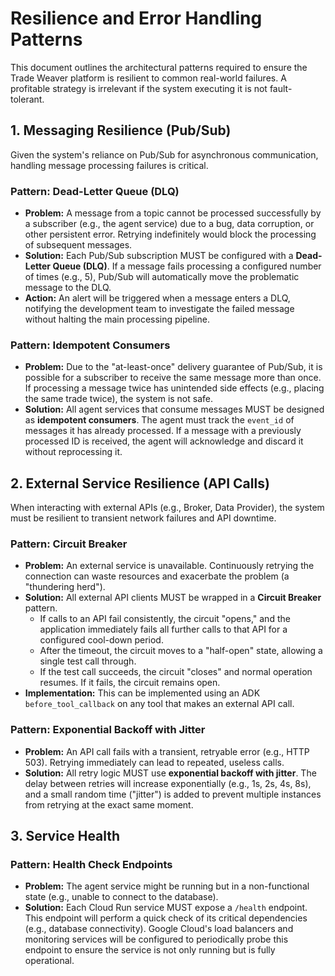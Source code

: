 # Resilience and Error Handling Patterns

This document outlines the architectural patterns required to ensure the Trade Weaver platform is resilient to common real-world failures. A profitable strategy is irrelevant if the system executing it is not fault-tolerant.

## 1. Messaging Resilience (Pub/Sub)

Given the system's reliance on Pub/Sub for asynchronous communication, handling message processing failures is critical.

### Pattern: Dead-Letter Queue (DLQ)

-   **Problem:** A message from a topic cannot be processed successfully by a subscriber (e.g., the agent service) due to a bug, data corruption, or other persistent error. Retrying indefinitely would block the processing of subsequent messages.
-   **Solution:** Each Pub/Sub subscription MUST be configured with a **Dead-Letter Queue (DLQ)**. If a message fails processing a configured number of times (e.g., 5), Pub/Sub will automatically move the problematic message to the DLQ.
-   **Action:** An alert will be triggered when a message enters a DLQ, notifying the development team to investigate the failed message without halting the main processing pipeline.

### Pattern: Idempotent Consumers

-   **Problem:** Due to the "at-least-once" delivery guarantee of Pub/Sub, it is possible for a subscriber to receive the same message more than once. If processing a message twice has unintended side effects (e.g., placing the same trade twice), the system is not safe.
-   **Solution:** All agent services that consume messages MUST be designed as **idempotent consumers**. The agent must track the `event_id` of messages it has already processed. If a message with a previously processed ID is received, the agent will acknowledge and discard it without reprocessing it.

## 2. External Service Resilience (API Calls)

When interacting with external APIs (e.g., Broker, Data Provider), the system must be resilient to transient network failures and API downtime.

### Pattern: Circuit Breaker

-   **Problem:** An external service is unavailable. Continuously retrying the connection can waste resources and exacerbate the problem (a "thundering herd").
-   **Solution:** All external API clients MUST be wrapped in a **Circuit Breaker** pattern. 
    -   If calls to an API fail consistently, the circuit "opens," and the application immediately fails all further calls to that API for a configured cool-down period.
    -   After the timeout, the circuit moves to a "half-open" state, allowing a single test call through.
    -   If the test call succeeds, the circuit "closes" and normal operation resumes. If it fails, the circuit remains open.
-   **Implementation:** This can be implemented using an ADK `before_tool_callback` on any tool that makes an external API call.

### Pattern: Exponential Backoff with Jitter

-   **Problem:** An API call fails with a transient, retryable error (e.g., HTTP 503). Retrying immediately can lead to repeated, useless calls.
-   **Solution:** All retry logic MUST use **exponential backoff with jitter**. The delay between retries will increase exponentially (e.g., 1s, 2s, 4s, 8s), and a small random time ("jitter") is added to prevent multiple instances from retrying at the exact same moment.

## 3. Service Health

### Pattern: Health Check Endpoints

-   **Problem:** The agent service might be running but in a non-functional state (e.g., unable to connect to the database).
-   **Solution:** Each Cloud Run service MUST expose a `/health` endpoint. This endpoint will perform a quick check of its critical dependencies (e.g., database connectivity). Google Cloud's load balancers and monitoring services will be configured to periodically probe this endpoint to ensure the service is not only running but is fully operational.

